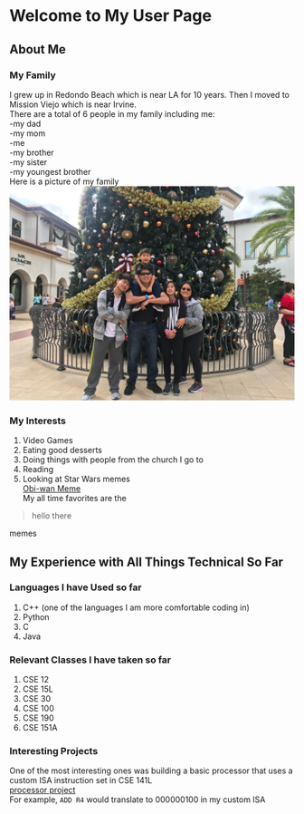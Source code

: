 # Welcome to My User Page <br/>
## About Me
### My Family
I grew up in Redondo Beach which is near LA for 10 years. Then I moved to Mission Viejo which is near Irvine. <br/>
There are a total of 6 people in my family including me: <br/>
-my dad <br/>
-my mom <br/>
-me <br/>
-my brother <br/>
-my sister <br/>
-my youngest brother <br/>
Here is a picture of my family <br/>
![The Suzuki Family](Family_Photo.jpeg ) <br/>
### My Interests
1. Video Games <br/>
2. Eating good desserts <br/>
3. Doing things with people from the church I go to <br/>
4. Reading <br/>
5. Looking at Star Wars memes <br/>
[Obi-wan Meme](https://i.imgflip.com/1r3fn3.jpg) <br/>
My all time favorites are the 
> hello there <br/>

 memes <br/>
## My Experience with All Things Technical So Far<br/>
### Languages I have Used so far 
1. C++ (one of the languages I am more comfortable coding in) <br/>
2. Python <br/>
3. C <br/>
4. Java <br/>
### Relevant Classes I have taken so far
1. CSE 12 <br/>
2. CSE 15L <br/>
3. CSE 30 <br/>
4. CSE 100 <br/>
5. CSE 190 <br/>
6. CSE 151A <br/>
### Interesting Projects 
One of the most interesting ones was building a basic processor that uses a custom ISA instruction set in CSE 141L <br/>
[processor project](ProcessorProject.jpg) <br/>
For example, `ADD R4` would translate to 000000100 in my custom ISA

